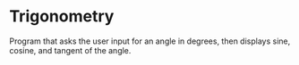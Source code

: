 # Trigonometry

Program that asks the user input for an angle in degrees, then displays sine, cosine, and tangent of the angle.
